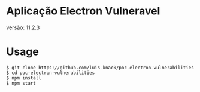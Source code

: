 # Aplicação Electron Vulneravel

versão: 11.2.3

# Usage
```
$ git clone https://github.com/luis-knack/poc-electron-vulnerabilities
$ cd poc-electron-vulnerabilities
$ npm install
$ npm start
```
